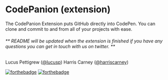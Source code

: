 # CodePanion (extension)
The CodePanion Extension puts GitHub directly into CodePen. You can clone and commit to and from all of your projects with ease. 

###### ** README will be updated when the extension is finished if you have any questions you can get in touch with us on twitter. **

Lucus Pettigrew ([@lucusp](http://twitter.com/lucusp))
Harris Carney ([@harriscarney](http://twitter.com/harriscarney))


[![forthebadge](http://forthebadge.com/images/badges/built-by-codebabes.svg)](http://forthebadge.com)
[![forthebadge](http://forthebadge.com/images/badges/made-with-crayons.svg)](http://forthebadge.com)
